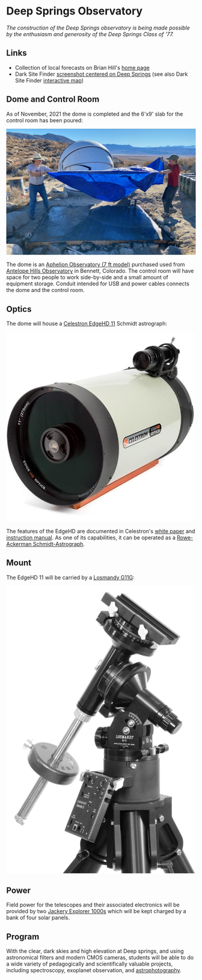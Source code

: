 # Deep Springs Observatory

*The construction of the Deep Springs observatory is being made possible by the enthusiasm and generosity of the Deep Springs Class of '77.*

## Links

* Collection of local forecasts on Brian Hill's [home page](../index.html#weather-forecasts)
* Dark Site Finder [screenshot centered on Deep Springs](./resources/DarkSiteFinderDeepSprings.png) (see also Dark Site Finder [interactive map](https://darksitefinder.com/maps/world.html#10/37.3749/-117.9802))

## Dome and Control Room

As of November, 2021 the dome is completed and the 6'x9' slab for the control room has been poured:

![Tarping Control Room Slab](./photos/TarpingControlRoomSlab.jpeg)

The dome is an [Aphelion Observatory (7 ft model)](https://www.apheliondomes.com/products.html) purchased used from [Antelope Hills Observatory](http://www.antelopehillsobservatory.org) in Bennett, Colorado. The control
room will have space for two people to work side-by-side and a small amount of equipment storage. Conduit intended for USB and power cables connects the dome and the control room.

## Optics

The dome will house a [Celestron EdgeHD 11](https://www.celestron.com/products/edgehd-11-optical-tube-assembly-cge-dovetail) Schmidt astrograph:

![Celestron EdgeHD 11](./photos/CelestronEdgeHD11.jpg)

The features of the EdgeHD are documented in Celestron's [white paper](./resources/CelestronEdgeHDWhitePaper.pdf) and [instruction manual](./resources/CelestronEdgeHDInstructionManual.pdf). As one of its capabilities, it can be operated as a [Rowe-Ackerman Schmidt-Astrograph](./resources/RASAWhitePaper.pdf).

## Mount

The EdgeHD 11 will be carried by a [Losmandy G11G](http://www.losmandy.com/g-11.html):

![Losmandy G11G](./photos/LosmandyG11G.jpg)

## Power

Field power for the telescopes and their associated electronics will be provided by two [Jackery Explorer 1000s](https://www.jackery.com/products/explorer-1000-portable-power-station) which will be kept charged by a bank of four solar panels. 

## Program

With the clear, dark skies and high elevation at Deep springs, and using astronomical filters and modern CMOS cameras, students will be able to do a wide variety of pedagogically and scientifically valuable projects, including spectroscopy, exoplanet observation, and [astrophotography](../astronomy/index.html#astrophotography-projects).
